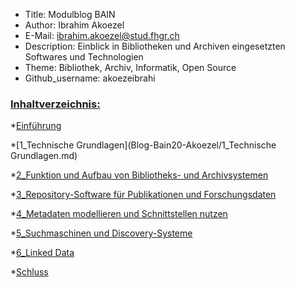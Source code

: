  - Title: Modulblog BAIN
 - Author: Ibrahim Akoezel
 - E-Mail: ibrahim.akoezel@stud.fhgr.ch
 - Description: Einblick in Bibliotheken und Archiven eingesetzten Softwares und Technologien 
 - Theme: Bibliothek, Archiv, Informatik, Open Source
 - Github_username: akoezeibrahi


### [Inhaltverzeichnis:]()

*[Einführung]()

*[1_Technische Grundlagen](Blog-Bain20-Akoezel/1_Technische Grundlagen.md)

*[2_Funktion und Aufbau von Bibliotheks- und Archivsystemen]()

*[3_Repository-Software für Publikationen und Forschungsdaten ]()

*[4_Metadaten modellieren und Schnittstellen nutzen]()

*[5_Suchmaschinen und Discovery-Systeme]()

*[6_Linked Data]()

*[Schluss]()
